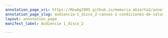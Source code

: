 ```yaml
---
annotation_page_uri: https://MauAg1985.github.io/memoria_abierta2/annotations/audiencia-1_disco_2-canvas-1-condiciones-de-salud.json
annotation_page_slug: audiencia-1_disco_2-canvas-1-condiciones-de-salud
layout: annotation_page
manifest_label: Audiencia 1_disco_2

---
```

